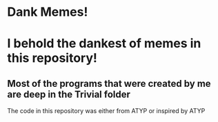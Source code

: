 # Dank Memes!
<h1>I behold the dankest of memes in this repository!</h1>
<h2>Most of the programs that were created by me are deep in the Trivial folder</h2>
<p>The code in this repository was either from ATYP or inspired by ATYP</p>

